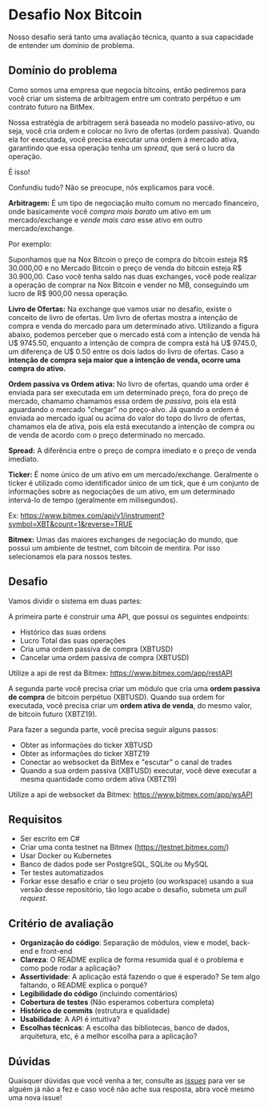 # Desafio Nox Bitcoin

Nosso desafio será tanto uma avaliação técnica, quanto a sua capacidade de entender um domínio de problema.

## Domínio do problema

Como somos uma empresa que negocia bitcoins, então pediremos para você criar um sistema de arbitragem entre um contrato perpétuo e um contrato futuro na BitMex. 

Nossa estratégia de arbitragem será baseada no modelo passivo-ativo, ou seja, você cria ordem e colocar no livro de ofertas (ordem passiva). Quando ela for executada, você precisa executar uma ordem à mercado ativa, garantindo que essa operação tenha um *spread*, que será o lucro da operação.

É isso!

Confundiu tudo? Não se preocupe, nós explicamos para você.

**Arbitragem:** É um tipo de negociação muito comum no mercado financeiro, onde basicamente você *compra mais barato* um ativo em um mercado/exchange e *vende mais caro* esse ativo em outro mercado/exchange.

Por exemplo:

Suponhamos que na Nox Bitcoin o preço de compra do bitcoin esteja R$ 30.000,00 e no Mercado Bitcoin o preço de venda do bitcoin esteja R$ 30.900,00. Caso você tenha saldo nas duas exchanges, você pode realizar a operação de comprar na Nox Bitcoin e vender no MB, conseguindo um lucro de R$ 900,00 nessa operação.

**Livro de Ofertas:** Na exchange que vamos usar no desafio, existe o conceito de livro de ofertas. Um livro de ofertas mostra a intenção de compra e venda do mercado para um determinado ativo. Utilizando a figura abaixo, podemos perceber que o mercado está com a intenção de venda há U$ 9745.50, enquanto a intenção de compra de compra está há U$ 9745.0, um diferença de U$ 0.50 entre os dois lados do livro de ofertas. Caso a **intenção de compra seja maior que a intenção de venda, ocorre uma compra do ativo.**

**Ordem passiva vs Ordem ativa:** No livro de ofertas, quando uma order é enviada para ser executada em um determinado preço, fora do preço de mercado, chamamo chamamos essa ordem de *passiva*, pois ela está aguardando o mercado "chegar" no preço-alvo. Já quando a ordem é enviada ao mercado igual ou acima do valor do topo do livro de ofertas, chamamos ela de ativa, pois ela está executando a intenção de compra ou de venda de acordo com o preço determinado no mercado.

**Spread:** A diferência entre o preço de compra imediato e o preço de venda imediato.

**Ticker:** É nome único de um ativo em um mercado/exchange. Geralmente o ticker é utilizado como identificador único de um tick, que é um conjunto de informações sobre as negociações de um ativo, em um determinado intervá-lo de tempo (geralmente em milisegundos).

Ex: 
https://www.bitmex.com/api/v1/instrument?symbol=XBT&count=1&reverse=TRUE

**Bitmex:** Umas das maiores exchanges de negociação do mundo, que possui um ambiente de testnet, com bitcoin de mentira. Por isso selecionamos ela para nossos testes.

## Desafio

Vamos dividir o sistema em duas partes:

A primeira parte é construir uma API, que possui os seguintes endpoints:

- Histórico das suas ordens
- Lucro Total das suas operações
- Cria uma ordem passiva de compra (XBTUSD)
- Cancelar uma ordem passiva de compra (XBTUSD) 

Utilize a api de rest da Bitmex: https://www.bitmex.com/app/restAPI

A segunda parte você precisa criar um módulo que cria uma **ordem passiva de compra** de bitcoin perpétuo (XBTUSD). Quando sua ordem for executada, você precisa criar um **ordem ativa de venda**, do mesmo valor, de bitcoin futuro (XBTZ19).

Para fazer a segunda parte, você precisa seguir alguns passos:

- Obter as informações do ticker XBTUSD
- Obter as informações do ticker XBTZ19
- Conectar ao websocket da BitMex e "escutar" o canal de trades
- Quando a sua ordem passiva (XBTUSD) executar, você deve executar a mesma quantidade como ordem ativa (XBTZ19)


Utilize a api de websocket da Bitmex: https://www.bitmex.com/app/wsAPI

## Requisitos

- Ser escrito em C#
- Criar uma conta testnet na Bitmex (https://testnet.bitmex.com/)
- Usar Docker ou Kubernetes
- Banco de dados pode ser PostgreSQL, SQLite ou MySQL
- Ter testes automatizados
- Forkar esse desafio e criar o seu projeto (ou workspace) usando a sua versão desse repositório, tão logo acabe o desafio, submeta um _pull request_. 

## Critério de avaliação

-   **Organização do código**: Separação de módulos, view e model, back-end e front-end
-   **Clareza**: O README explica de forma resumida qual é o problema e como pode rodar a aplicação?
-   **Assertividade**: A aplicação está fazendo o que é esperado? Se tem algo faltando, o README explica o porquê?
-   **Legibilidade do código** (incluindo comentários)
-   **Cobertura de testes** (Não esperamos cobertura completa)
-   **Histórico de commits** (estrutura e qualidade)
-   **Usabilidade**: A API é intuitiva?
-   **Escolhas técnicas**: A escolha das bibliotecas, banco de dados, arquitetura, etc, é a melhor escolha para a aplicação?

## Dúvidas

Quaisquer dúvidas que você venha a ter, consulte as [_issues_](https://github.com/jpso/noxbitcoin-challenge/issues) para ver se alguém já não a fez e caso você não ache sua resposta, abra você mesmo uma nova issue!

